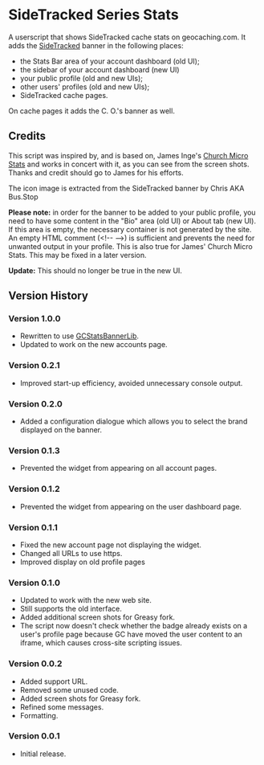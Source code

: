 # SideTracked Series Stats

A userscript that shows SideTracked cache stats on geocaching.com. It adds the [SideTracked](https://www.sidetrackedseries.info/) banner in the following places:

* the Stats Bar area of your account dashboard (old UI);
* the sidebar of your account dashboard (new UI)
* your public profile (old and new UIs);
* other users' profiles (old and new UIs);
* SideTracked cache pages.

On cache pages it adds the C. O.'s banner as well.

## Credits

This script was inspired by, and is based on, James Inge's [Church Micro Stats](https://greasyfork.org/en/scripts/9641-church-micro-stats) and works in concert with it, as you can see from the screen shots. Thanks and credit should go to James for his efforts.

The icon image is extracted from the SideTracked banner by Chris AKA Bus.Stop

__Please note:__ in order for the banner to be added to your public profile, you need to have some content in the "Bio" area (old UI) or About tab (new UI). If this area is empty, the necessary container is not generated by the site. An empty HTML comment (&#60;!-- --&#62;) is sufficient and prevents the need for unwanted output in your profile. This is also true for James' Church Micro Stats. This may be fixed in a later version.

__Update:__ This should no longer be true in the new UI.

## Version History

### Version 1.0.0

* Rewritten to use [GCStatsBannerLib](https://greasyfork.org/en/scripts/389508-gc-stats-banner-library).
* Updated to work on the new accounts page.

### Version 0.2.1

* Improved start-up efficiency, avoided unnecessary console output.

### Version 0.2.0

* Added a configuration dialogue which allows you to select the brand displayed on the banner.

### Version 0.1.3

* Prevented the widget from appearing on all account pages.

### Version 0.1.2

* Prevented the widget from appearing on the user dashboard page.

### Version 0.1.1

* Fixed the new account page not displaying the widget.
* Changed all URLs to use https.
* Improved display on old profile pages

### Version 0.1.0

* Updated to work with the new web site.
* Still supports the old interface.
* Added additional screen shots for Greasy fork.
* The script now doesn't check whether the badge already exists on a user's profile page because GC have moved the user content to an iframe, which causes cross-site scripting issues.

### Version 0.0.2

* Added support URL.
* Removed some unused code.
* Added screen shots for Greasy fork.
* Refined some messages.
* Formatting.

### Version 0.0.1

* Initial release.
